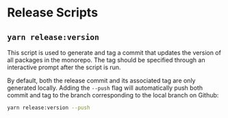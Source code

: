 # Release Scripts

## `yarn release:version`

This script is used to generate and tag a commit that updates the version of all packages in the
monorepo. The tag should be specified through an interactive prompt after the script is run.

By default, both the release commit and its associated tag are only generated locally. Adding the
`--push` flag will automatically push both commit and tag to the branch corresponding to the
local branch on Github:

```sh
yarn release:version --push
```
